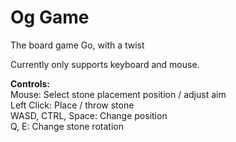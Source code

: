 # Og Game
 The board game Go, with a twist

Currently only supports keyboard and mouse.  
  
**Controls:**  
Mouse: Select stone placement position / adjust aim  
Left Click: Place / throw stone  
WASD, CTRL, Space: Change position  
Q, E: Change stone rotation  
